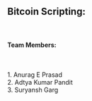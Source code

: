 <h2> Bitcoin Scripting:</h2>
<br> <h4> Team Members:</h4><br>
<p> 1. Anurag E Prasad <br> 2. Adtya Kumar Pandit<br> 3. Suryansh Garg </p>
